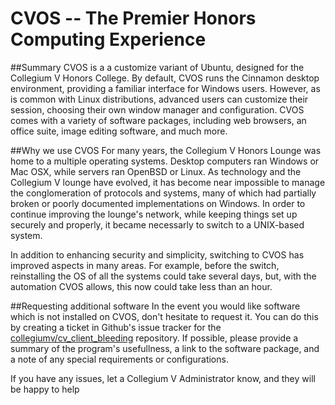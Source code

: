 # CVOS -- The Premier Honors Computing Experience

##Summary
CVOS is a a customize variant of Ubuntu, designed for the Collegium V Honors College.  By default, CVOS runs the Cinnamon desktop environment, providing a familiar interface for Windows users.  However, as is common with Linux distributions, advanced users can customize their session, choosing their own window manager and configuration.
CVOS comes with a variety of software packages, including web browsers, an office suite, image editing software, and much more.

##Why we use CVOS
For many years, the Collegium V Honors Lounge was home to a multiple operating systems.  Desktop computers ran Windows or Mac OSX, while servers ran OpenBSD or Linux.  As technology and the Collegium V lounge have evolved, it has become near impossible to manage the conglomeration of protocols and systems, many of which had partially broken or poorly documented implementations on Windows.  In order to continue improving the lounge's network, while keeping things set up securely and properly, it became necessarly to switch to a UNIX-based system.

In addition to enhancing security and simplicity, switching to CVOS has improved aspects in many areas.  For example, before the switch, reinstalling the OS of all the systems could take several days, but, with the automation CVOS allows, this now could take less than an hour.  

##Requesting additional software
In the event you would like software which is not installed on CVOS, don't hesitate to request it.  You can do this by creating a ticket in Github's issue tracker for the [collegiumv/cv_client_bleeding](https://github.com/collegiumv/cv_client_bleeding/issues) repository.  If possible, please provide a summary of the program's usefullness, a link to the software package, and a note of any special requirements or configurations.

If you have any issues, let a Collegium V Administrator know, and they will be happy to help
